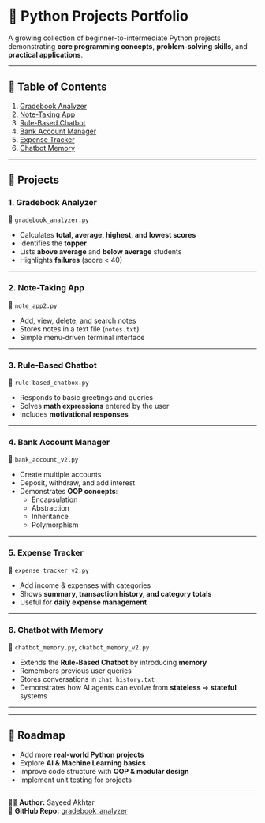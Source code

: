 # 📘 Python Projects Portfolio  

A growing collection of beginner-to-intermediate Python projects demonstrating **core programming concepts**, **problem-solving skills**, and **practical applications**.  

---

## 📂 Table of Contents  
1. [Gradebook Analyzer](#1-gradebook-analyzer)  
2. [Note-Taking App](#2-note-taking-app)  
3. [Rule-Based Chatbot](#3-rule-based-chatbot)  
4. [Bank Account Manager](#4-bank-account-manager)  
5. [Expense Tracker](#5-expense-tracker)
6. [Chatbot Memory](#6-chatbot-memory)  

---

## 🚀 Projects  

### 1. Gradebook Analyzer  
📂 `gradebook_analyzer.py`  
- Calculates **total, average, highest, and lowest scores**  
- Identifies the **topper**  
- Lists **above average** and **below average** students  
- Highlights **failures** (score < 40)  

---

### 2. Note-Taking App  
📂 `note_app2.py`  
- Add, view, delete, and search notes  
- Stores notes in a text file (`notes.txt`)  
- Simple menu-driven terminal interface  

---

### 3. Rule-Based Chatbot  
📂 `rule-based_chatbox.py`  
- Responds to basic greetings and queries  
- Solves **math expressions** entered by the user  
- Includes **motivational responses**  

---

### 4. Bank Account Manager  
📂 `bank_account_v2.py`  
- Create multiple accounts  
- Deposit, withdraw, and add interest  
- Demonstrates **OOP concepts**:  
  - Encapsulation  
  - Abstraction  
  - Inheritance  
  - Polymorphism  

---

### 5. Expense Tracker  
📂 `expense_tracker_v2.py`  
- Add income & expenses with categories  
- Shows **summary, transaction history, and category totals**  
- Useful for **daily expense management** 

---

### 6. Chatbot with Memory  
📂 `chatbot_memory.py`, `chatbot_memory_v2.py`  

- Extends the **Rule-Based Chatbot** by introducing **memory**  
- Remembers previous user queries  
- Stores conversations in `chat_history.txt`  
- Demonstrates how AI agents can evolve from **stateless → stateful** systems  

---
 

---

## 📌 Roadmap  
- Add more **real-world Python projects**  
- Explore **AI & Machine Learning basics**  
- Improve code structure with **OOP & modular design**  
- Implement unit testing for projects  

---

👨‍💻 **Author:** Sayeed Akhtar  
🔗 **GitHub Repo:** [gradebook_analyzer](https://github.com/gsayeedakhtar-ops/gradebook_analyzer)  
